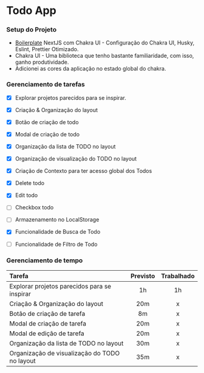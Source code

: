 # Todo App
### Setup do Projeto
- [Boilerplate](https://github.com/Lukazovic/nextjs-with-chakra-ui-boilerplate) NextJS com Chakra UI - Configuração do Chakra UI, Husky, Eslint, Prettier Otimizado.
- Chakra UI - Uma biblioteca que tenho bastante familiaridade, com isso, ganho produtividade.
- Adicionei as cores da aplicação no estado global do chakra.
### Gerenciamento de tarefas
- [x] Explorar projetos parecidos para se inspirar.
- [x] Criação & Organização do layout
- [x] Botão de criação de todo
- [x] Modal de criação de todo
- [x] Organização da lista de TODO no layout
- [x] Organização de visualização do TODO no layout
- [x] Criação de Contexto para ter acesso global dos Todos
- [x] Delete todo
- [x] Edit todo
- [ ] Checkbox todo
- [ ] Armazenamento no LocalStorage
- [x] Funcionalidade de Busca de Todo
- [ ] Funcionalidade de Filtro de Todo



### Gerenciamento de tempo
|Tarefa|Previsto|Trabalhado|
|:--|:--:|:--:|
|Explorar projetos parecidos para se inspirar|1h|1h|
|Criação & Organização do layout | 20m | x |
|Botão de criação de tarefa| 8m | x |
|Modal de criação de tarefa| 20m | x |
|Modal de edição de tarefa| 20m | x |
|Organização da lista de TODO no layout| 30m | x |
|Organização de visualização do TODO no layout| 35m | x |
